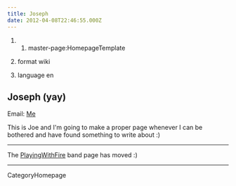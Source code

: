 ```yaml
---
title: Joseph
date: 2012-04-08T22:46:55.000Z
---
```

1.  1.  master-page:HomepageTemplate

2.  format wiki
3.  language en

Joseph (yay)
------------

Email: [ Me](mailto:joseph@ashbysoft.com "wikilink")

This is Joe and I\'m going to make a proper page whenever I can be
bothered and have found something to write about :)

------------------------------------------------------------------------

The [PlayingWithFire](PlayingWithFire "wikilink") band page has moved :)

------------------------------------------------------------------------

CategoryHomepage
